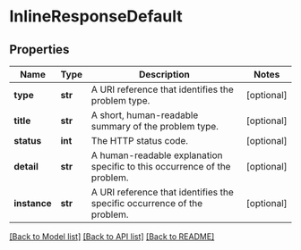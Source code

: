 # InlineResponseDefault

## Properties
Name | Type | Description | Notes
------------ | ------------- | ------------- | -------------
**type** | **str** | A URI reference that identifies the problem type. | [optional] 
**title** | **str** | A short, human-readable summary of the problem type. | [optional] 
**status** | **int** | The HTTP status code. | [optional] 
**detail** | **str** | A human-readable explanation specific to this occurrence of the problem. | [optional] 
**instance** | **str** | A URI reference that identifies the specific occurrence of the problem. | [optional] 

[[Back to Model list]](../README.md#documentation-for-models) [[Back to API list]](../README.md#documentation-for-api-endpoints) [[Back to README]](../README.md)



